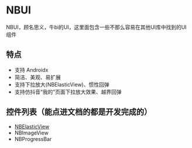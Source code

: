 # NBUI
NBUI，顾名思义，牛bi的UI，这里面包含一些不那么容易在其他UI库中找到的UI组件

## 特点
* 支持 Androidx
* 简洁、美观、易扩展
* 支持下拉放大(NBElasticView)、惯性回弹
* 支持仿抖音“我的”页面下拉放大效果、越界回弹

## 控件列表（能点进文档的都是开发完成的）
* [NBElasticView](./document/readme_nb_elastic_cn.md)
* NBImageView
* NBProgressBar


